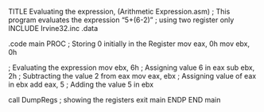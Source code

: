 TITLE Evaluating the expression,  (Arithmetic Expression.asm)
; This program evaluates the expression  “5+(6-2)”
; using two register only
INCLUDE Irvine32.inc
.data

.code
main PROC
; Storing 0 initially in the Register
mov eax, 0h
mov ebx, 0h

; Evaluating the expression
mov ebx, 6h		 ; Assigning value 6 in eax
sub ebx, 2h		 ; Subtracting the value 2 from eax
mov eax, ebx		 ; Assigning value of eax in ebx
add eax, 5		 ; Adding the value 5 in ebx

call DumpRegs 	         ; showing the registers
exit
main ENDP
END main
